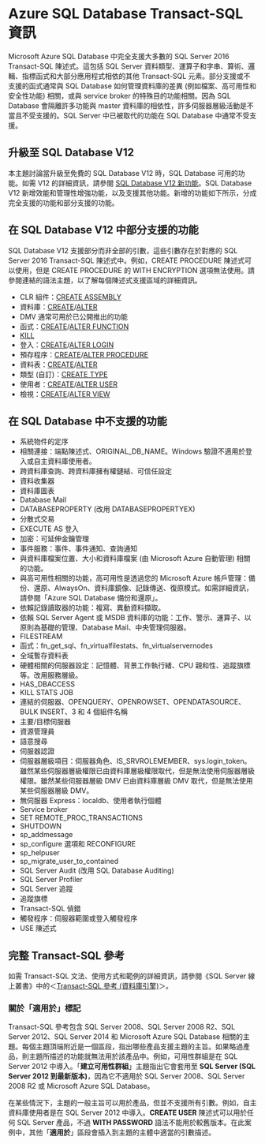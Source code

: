 <properties
   pageTitle="Azure SQL Database Transact-SQL 資訊 | Microsoft Azure"
   description="Azure SQL Database 中的 Transact-SQL 陳述式"
   services="sql-database"
   documentationCenter=""
   authors="BYHAM"
   manager="jeffreyg"
   editor=""
   tags=""/>

<tags
   ms.service="sql-database"
   ms.devlang="na"
   ms.topic="article"
   ms.tgt_pltfrm="na"
   ms.workload="data-management"
   ms.date="11/02/2015"
   ms.author="rick.byham@microsoft.com"/>

# Azure SQL Database Transact-SQL 資訊

Microsoft Azure SQL Database 中完全支援大多數的 SQL Server 2016 Transact-SQL 陳述式。這包括 SQL Server 資料類型、運算子和字串、算術、邏輯、指標函式和大部分應用程式相依的其他 Transact-SQL 元素。部分支援或不支援的函式通常與 SQL Database 如何管理資料庫的差異 (例如檔案、高可用性和安全性功能) 相關，或與 service broker 的特殊目的功能相關。因為 SQL Database 會隔離許多功能與 master 資料庫的相依性，許多伺服器層級活動是不當且不受支援的。SQL Server 中已被取代的功能在 SQL Database 中通常不受支援。

## 升級至 SQL Database V12

本主題討論當升級至免費的 SQL Database V12 時，SQL Database 可用的功能。如需 V12 的詳細資訊，請參閱 [SQL Database V12 新功能](sql-database-v12-whats-new.md)。SQL Database V12 新增效能和管理性增強功能，以及支援其他功能。新增的功能如下所示，分成完全支援的功能和部分支援的功能。

## 在 SQL Database V12 中部分支援的功能

SQL Database V12 支援部分而非全部的引數，這些引數存在於對應的 SQL Server 2016 Transact-SQL 陳述式中。例如，CREATE PROCEDURE 陳述式可以使用，但是 CREATE PROCEDURE 的 WITH ENCRYPTION 選項無法使用。請參閱連結的語法主題，以了解每個陳述式支援區域的詳細資訊。

- CLR 組件：[CREATE ASSEMBLY](https://msdn.microsoft.com/library/ms189524.aspx)
- 資料庫：[CREATE](https://msdn.microsoft.com/library/dn268335.aspx)/[ALTER](https://msdn.microsoft.com/library/ms174269.aspx)
- DMV 通常可用於已公開推出的功能
- 函式：[CREATE](https://msdn.microsoft.com/library/ms186755.aspx)/[ALTER FUNCTION](https://msdn.microsoft.com/library/ms186967.aspx)
- [KILL](https://msdn.microsoft.com/library/ms173730.aspx) 
- 登入：[CREATE](https://msdn.microsoft.com/library/ms189751.aspx)/[ALTER LOGIN](https://msdn.microsoft.com/library/ms189828.aspx)
- 預存程序：[CREATE](https://msdn.microsoft.com/library/ms187926.aspx)/[ALTER PROCEDURE](https://msdn.microsoft.com/library/ms189762.aspx)
- 資料表：[CREATE](https://msdn.microsoft.com/library/dn305849.aspx)/[ALTER](https://msdn.microsoft.com/library/ms190273.aspx)
- 類型 (自訂)：[CREATE TYPE](https://msdn.microsoft.com/library/ms175007.aspx)
- 使用者：[CREATE](https://msdn.microsoft.com/library/ms173463.aspx)/[ALTER USER](https://msdn.microsoft.com/library/ms176060.aspx)
- 檢視：[CREATE](https://msdn.microsoft.com/library/ms187956.aspx)/[ALTER VIEW](https://msdn.microsoft.com/library/ms173846.aspx)

## 在 SQL Database 中不支援的功能

- 系統物件的定序
- 相關連接：端點陳述式、ORIGINAL\_DB\_NAME。Windows 驗證不適用於登入或自主資料庫使用者。
- 跨資料庫查詢、跨資料庫擁有權鏈結、可信任設定
- 資料收集器
- 資料庫圖表
- Database Mail
- DATABASEPROPERTY (改用 DATABASEPROPERTYEX)
- 分散式交易
- EXECUTE AS 登入
- 加密：可延伸金鑰管理
- 事件服務：事件、事件通知、查詢通知
- 與資料庫檔案位置、大小和資料庫檔案 (由 Microsoft Azure 自動管理) 相關的功能。
- 與高可用性相關的功能，高可用性是透過您的 Microsoft Azure 帳戶管理：備份、還原、AlwaysOn、資料庫鏡像、記錄傳送、復原模式。如需詳細資訊，請參閱「Azure SQL Database 備份和還原」。
- 依賴記錄讀取器的功能：複寫、異動資料擷取。
- 依賴 SQL Server Agent 或 MSDB 資料庫的功能：工作、警示、運算子、以原則為基礎的管理、Database Mail、中央管理伺服器。
- FILESTREAM
- 函式：fn\_get\_sql、fn\_virtualfilestats、fn\_virtualservernodes
- 全域暫存資料表
- 硬體相關的伺服器設定：記憶體、背景工作執行緒、CPU 親和性、追蹤旗標等。改用服務層級。
- HAS\_DBACCESS
- KILL STATS JOB
- 連結的伺服器、OPENQUERY、OPENROWSET、OPENDATASOURCE、BULK INSERT、3 和 4 個組件名稱
- 主要/目標伺服器
- 資源管理員
- 語意搜尋
- 伺服器認證
- 伺服器層級項目：伺服器角色、IS\_SRVROLEMEMBER、sys.login\_token。雖然某些伺服器層級權限已由資料庫層級權限取代，但是無法使用伺服器層級權限。雖然某些伺服器層級 DMV 已由資料庫層級 DMV 取代，但是無法使用某些伺服器層級 DMV。
- 無伺服器 Express：localdb、使用者執行個體
- Service broker
- SET REMOTE\_PROC\_TRANSACTIONS
- SHUTDOWN
- sp\_addmessage
- sp\_configure 選項和 RECONFIGURE
- sp\_helpuser
- sp\_migrate\_user\_to\_contained
- SQL Server Audit (改用 SQL Database Auditing)
- SQL Server Profiler
- SQL Server 追蹤
- 追蹤旗標
- Transact-SQL 偵錯
- 觸發程序：伺服器範圍或登入觸發程序
- USE 陳述式

## 完整 Transact-SQL 參考

如需 Transact-SQL 文法、使用方式和範例的詳細資訊，請參閱《SQL Server 線上叢書》中的＜[Transact-SQL 參考 (資料庫引擎)](https://msdn.microsoft.com/library/bb510741.aspx)＞。

### 關於「適用於」標記

Transact-SQL 參考包含 SQL Server 2008、SQL Server 2008 R2、SQL Server 2012、SQL Server 2014 和 Microsoft Azure SQL Database 相關的主題。每個主題頂端附近是一個區段，指出哪些產品支援主題的主旨。如果略過產品，則主題所描述的功能就無法用於該產品中。例如，可用性群組是在 SQL Server 2012 中導入。「**建立可用性群組**」主題指出它會套用至 **SQL Server (SQL Server 2012 到最新版本)**，因為它不適用於 SQL Server 2008、SQL Server 2008 R2 或 Microsoft Azure SQL Database。

在某些情況下，主題的一般主旨可以用於產品，但並不支援所有引數。例如，自主資料庫使用者是在 SQL Server 2012 中導入。**CREATE USER** 陳述式可以用於任何 SQL Server 產品，不過 **WITH PASSWORD** 語法不能用於較舊版本。在此案例中，其他「**適用於**」區段會插入到主題的主體中適當的引數描述。

<!---HONumber=Nov15_HO2-->